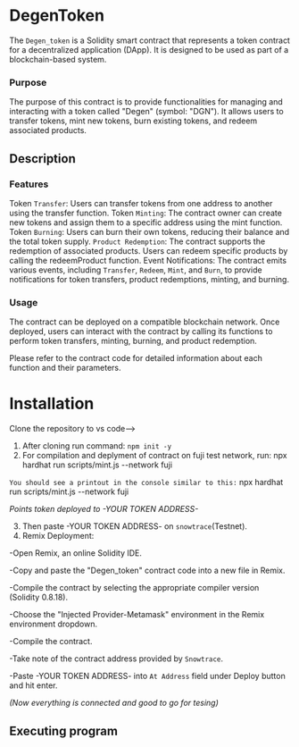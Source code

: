 # DegenToken
The `Degen_token` is a Solidity smart contract that represents a token contract for a decentralized application (DApp). It is designed to be used as part of a blockchain-based system.
### Purpose
The purpose of this contract is to provide functionalities for managing and interacting with a token called "Degen" (symbol: "DGN"). It allows users to transfer tokens, mint new tokens, burn existing tokens, and redeem associated products.

## Description
### Features
Token `Transfer`: Users can transfer tokens from one address to another using the transfer function.
Token `Minting`: The contract owner can create new tokens and assign them to a specific address using the mint function.
Token `Burning`: Users can burn their own tokens, reducing their balance and the total token supply.
`Product Redemption`: The contract supports the redemption of associated products. Users can redeem specific products by calling the redeemProduct function.
Event Notifications: The contract emits various events, including `Transfer`, `Redeem`, `Mint`, and `Burn`, to provide notifications for token transfers, product redemptions, minting, and burning.
### Usage
The contract can be deployed on a compatible blockchain network. Once deployed, users can interact with the contract by calling its functions to perform token transfers, minting, burning, and product redemption.

Please refer to the contract code for detailed information about each function and their parameters.

# Installation

Clone the repository to vs code-->
1. After cloning run command: ` npm init -y `
2. For compilation and deplyment of contract on fuji test network, run: npx hardhat run scripts/mint.js --network fuji
 
`You should see a printout in the console similar to this:`
npx hardhat run scripts/mint.js --network fuji

*Points token deployed to -YOUR TOKEN ADDRESS-*

3. Then paste -YOUR TOKEN ADDRESS- on `snowtrace`(Testnet).
4. Remix Deployment:

-Open Remix, an online Solidity IDE.

-Copy and paste the "Degen_token" contract code into a new file in Remix.

-Compile the contract by selecting the appropriate compiler version (Solidity 0.8.18).

-Choose the "Injected Provider-Metamask" environment in the Remix environment dropdown.

-Compile the contract.

-Take note of the contract address provided by `Snowtrace`.

-Paste -YOUR TOKEN ADDRESS- into `At Address` field under Deploy button and hit enter. 

*(Now everything is connected and good to go for tesing)*

## Executing program




